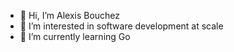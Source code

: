 - 👋 Hi, I’m Alexis Bouchez
- 👀 I’m interested in software development at scale
- 🌱 I’m currently learning Go
